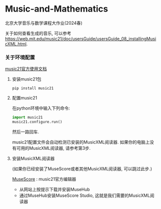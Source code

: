 # Music-and-Mathematics

北京大学音乐与数学课程大作业(2024春)

关于如何查看生成的音乐, 可以参考 https://web.mit.edu/music21/doc/usersGuide/usersGuide_08_installingMusicXML.html.

### 关于环境配置

[music21官方使用文档](https://web.mit.edu/music21/doc/)

1. 安装music21包 
    ```
    pip install music21
    ```

2. 配置music21
   
    在python环境中输入下列命令:
   
    ```python
    import music21
    music21.configure.run()
    ```
    
    然后一路回车.
   
    music21配置文件会自动检测已安装的MusicXML阅读器. 如果你的电脑上没有可用的MusicXML阅读器, 请参考第3步.
   



4. 安装MusicXML阅读器
   
    (如果你已经安装了MuseScore或者其他MusicXML阅读器, 可以跳过此步.)
   
   [MuseScore](https://musescore.org/en) : music21官方编辑器
    - 从网站上按提示下载并安装MuseHub
    - 通过MuseHub安装MuseScore Studio, 这就是我们需要的MusicXML阅读器
